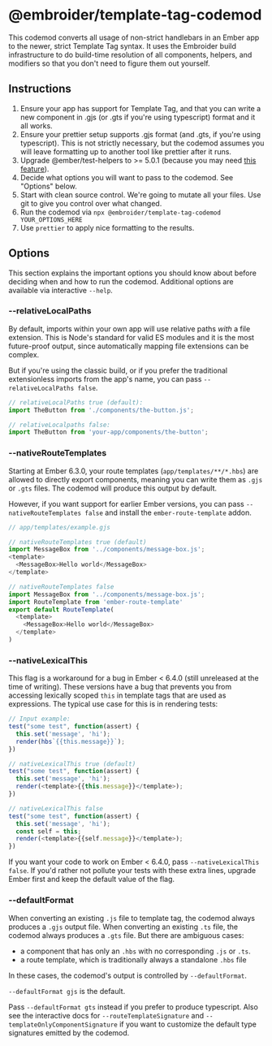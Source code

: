 # @embroider/template-tag-codemod

This codemod converts all usage of non-strict handlebars in an Ember app to the newer, strict Template Tag syntax. It uses the Embroider build infrastructure to do build-time resolution of all components, helpers, and modifiers so that you don't need to figure them out yourself.

## Instructions

1. Ensure your app has support for Template Tag, and that you can write a new component in .gjs (or .gts if you're using typescript) format and it all works.
2. Ensure your prettier setup supports .gjs format (and .gts, if you're using typescript). This is not strictly necessary, but the codemod assumes you will leave formatting up to another tool like prettier after it runs.
3. Upgrade @ember/test-helpers to >= 5.0.1 (because you may need [this feature](https://github.com/emberjs/ember-test-helpers/pull/1527/)).
4. Decide what options you will want to pass to the codemod. See "Options" below.
5. Start with clean source control. We're going to mutate all your files. Use git to give you control over what changed.
5. Run the codemod via `npx @embroider/template-tag-codemod YOUR_OPTIONS_HERE`
6. Use `prettier` to apply nice formatting to the results.

## Options

This section explains the important options you should know about before deciding when and how to run the codemod. Additional options are available via interactive `--help`.

### --relativeLocalPaths

By default, imports within your own app will use relative paths *with* a file extension. This is Node's standard for valid ES modules and it is the most future-proof output, since automatically mapping file extensions can be complex.

But if you're using the classic build, or if you prefer the traditional extensionless imports from the app's name, you can pass `--relativeLocalPaths false`.

```js
// relativeLocalPaths true (default):
import TheButton from './components/the-button.js';

// relativeLocalpaths false:
import TheButton from 'your-app/components/the-button';
```

### --nativeRouteTemplates

Starting at Ember 6.3.0, your route templates (`app/templates/**/*.hbs`) are allowed to directly export components, meaning you can write them as `.gjs` or `.gts` files. The codemod will produce this output by default.

However, if you want support for earlier Ember versions, you can pass `--nativeRouteTemplates false` and install the `ember-route-template` addon.

```js
// app/templates/example.gjs

// nativeRouteTemplates true (default)
import MessageBox from '../components/message-box.js';
<template>
  <MessageBox>Hello world</MessageBox>
</template>

// nativeRouteTemplates false
import MessageBox from '../components/message-box.js';
import RouteTemplate from 'ember-route-template'
export default RouteTemplate(
  <template>
    <MessageBox>Hello world</MessageBox>
  </template>
)
```
### --nativeLexicalThis

This flag is a workaround for a bug in Ember < 6.4.0 (still unreleased at the time of writing). These versions have a bug that prevents you from accessing lexically scoped `this` in template tags that are used as expressions. The typical use case for this is in rendering tests:

```js
// Input example:
test("some test", function(assert) {
  this.set('message', 'hi');
  render(hbs`{{this.message}}`);
})

// nativeLexicalThis true (default)
test("some test", function(assert) {
  this.set('message', 'hi');
  render(<template>{{this.message}}</template>);
})

// nativeLexicalThis false
test("some test", function(assert) {
  this.set('message', 'hi');
  const self = this;
  render(<template>{{self.message}}</template>);
})
```

If you want your code to work on Ember < 6.4.0, pass `--nativeLexicalThis false`. If you'd rather not pollute your tests with these extra lines, upgrade Ember first and keep the default value of the flag.

### --defaultFormat

When converting an existing `.js` file to template tag, the codemod always produces a `.gjs` output file. When converting an existing `.ts` file, the codemod always produces a `.gts` file. But there are ambiguous cases:
 - a component that has only an `.hbs` with no corresponding `.js` or `.ts`.
 - a route template, which is traditionally always a standalone `.hbs` file

In these cases, the codemod's output is controlled by `--defaultFormat`.

`--defaultFormat gjs` is the default. 

Pass `--defaultFormat gts` instead if you prefer to produce typescript. Also see the interactive docs for `--routeTemplateSignature` and `--templateOnlyComponentSignature` if you want to customize the default type signatures emitted by the codemod. 
